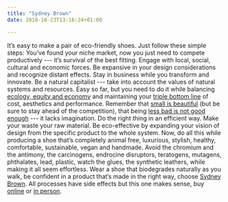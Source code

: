 ```yaml
---
title: "Sydney Brown"
date: 2018-10-23T13:16:24+01:00

---
```

It’s easy to make a pair of eco-friendly shoes. Just follow these simple steps: You’ve found your niche market, now you just need to compete productively --- it’s survival of the best fitting. Engage with local, social, cultural and economic forces. Be expansive in your design considerations and recognize distant effects. Stay in business while you transform and innovate. Be a natural capitalist --- take into account the values of natural systems and resources. Easy so far, but you need to do it while balancing [ecology, equity and economy](https://www.c2ccertified.org/news/article/design-for-the-triple-top-line-a-new-definition-of-quality) and maintaining your [triple bottom line](https://hbr.org/2018/06/25-years-ago-i-coined-the-phrase-triple-bottom-line-heres-why-im-giving-up-on-it)  of cost, aesthetics and performance. Remember that [small is beautiful](https://www.theguardian.com/commentisfree/2011/nov/10/small-is-beautiful-economic-idea) (but be sure to stay ahead of the competition), that being [less bad is not good enough](https://www.monbiot.com/2018/09/12/plastic-soup/) --- it lacks imagination. Do the right thing in an efficient way. Make your waste your raw material. Be eco-effective by expanding your vision of design from the specific product to the whole system. Now, do all this while producing a shoe that’s completely animal free, luxurious, stylish, healthy, comfortable, sustainable, vegan and handmade. Avoid the chromium and the antimony, the carcinogens, endrocine disruptors, teratogens, mutagens, phthalates, lead, plastic, watch the glues, the synthetic leathers, while making it all seem effortless. Wear a shoe that biodegrades naturally as you walk, be confident in a product that’s made in the right way, choose [Sydney Brown](https://www.sydney-brown.com). All processes have side effects but this one makes sense, buy [online](https://www.sydney-brown.com/collections/shop-woman) or [in person](https://www.sydney-brown.com/pages/stores/).
